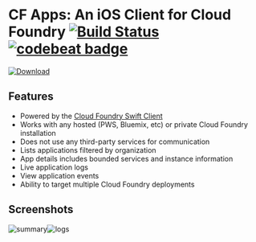 
# CF Apps: An iOS Client for Cloud Foundry [![Build Status](https://travis-ci.org/osis/cf-apps-ios.svg?branch=master)](https://travis-ci.org/osis/cf-apps-ios) [![codebeat badge](https://codebeat.co/badges/0c143ba0-2c88-4bf3-b19e-342e9ab542bb)](https://codebeat.co/projects/github-com-osis-cf-apps-ios-master)

[![Download](https://cloud.githubusercontent.com/assets/347097/13373777/c5321c16-dd3e-11e5-8bd0-64e985bfe19a.png)](https://itunes.apple.com/ca/app/cf-apps/id1070237537?mt=8)

## Features

- Powered by the [Cloud Foundry Swift Client](https://github.com/osis/cf-swift-client)
- Works with any hosted (PWS, Bluemix, etc) or private Cloud Foundry installation
- Does not use any third-party services for communication
- Lists applications filtered by organization
- App details includes bounded services and instance information
- Live application logs
- View application events
- Ability to target multiple Cloud Foundry deployments

## Screenshots

![summary](https://cloud.githubusercontent.com/assets/347097/14587907/a26e28ba-0489-11e6-8e95-3731cdc63fad.png)![logs](https://cloud.githubusercontent.com/assets/347097/14587940/8bd24932-048a-11e6-9cbb-b03d0c900486.png)
